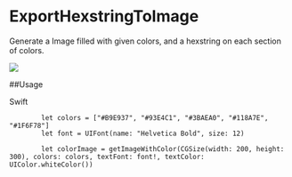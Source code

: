 # ExportHexstringToImage
Generate a Image filled with given colors, and a hexstring on each section of colors.

<img src="https://github.com/luiyezheng/ExportHexstringToImage/blob/master/hexstring.png" style="width 50%">

##Usage

Swift
```
        let colors = ["#B9E937", "#93E4C1", "#3BAEA0", "#118A7E", "#1F6F78"]
        let font = UIFont(name: "Helvetica Bold", size: 12)
        
        let colorImage = getImageWithColor(CGSize(width: 200, height: 300), colors: colors, textFont: font!, textColor: UIColor.whiteColor())
```
